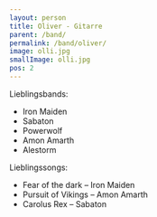 ```yaml
---
layout: person
title: Oliver - Gitarre
parent: /band/
permalink: /band/oliver/
image: olli.jpg
smallImage: olli.jpg
pos: 2
---
```


Lieblingsbands:

* Iron Maiden
* Sabaton
* Powerwolf
* Amon Amarth
* Alestorm

Lieblingssongs:

* Fear of the dark – Iron Maiden
* Pursuit of Vikings – Amon Amarth
* Carolus Rex – Sabaton